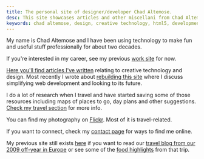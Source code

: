 ```yaml
---
title: The personal site of designer/developer Chad Altemose.
desc: This site showcases articles and other miscellani from Chad Altemose, a web designer and developer with a successful 20-year career tract.
keywords: chad altemose, design, creative technology, html5, development
---
```


My name is Chad Altemose and I have been using technology to make fun and useful stuff professionally for about two decades. 

If you're interested in my career, see my previous [work site](/work) for now.

[Here you'll find articles I've written](/articles) relating to creative technology and design. Most recently I wrote about [rebuilding this site](/articles/2013/10-12-modern-web-development/) where I discuss simplifying web development and looking to its future.

I do a lot of research when I travel and have started saving some of those resources including maps of places to go, day plans and other suggestions. [Check my travel section](/travel) for more info.

You can find my photography on [Flickr](http://flickr.com/caltemose). Most of it is travel-related.

If you want to connect, check my [contact page](/contact) for ways to find me online.

My previous site still exists [here](/site/) if you want to read our [travel blog from our 2009 off-year in Europe](/site/travelog/) or see some of the [food highlights](/site/travelog/travelmeals) from that trip.